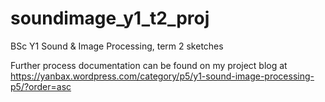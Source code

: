# soundimage_y1_t2_proj
BSc Y1 Sound &amp; Image Processing, term 2 sketches

Further process documentation can be found on my project blog at https://yanbax.wordpress.com/category/p5/y1-sound-image-processing-p5/?order=asc

